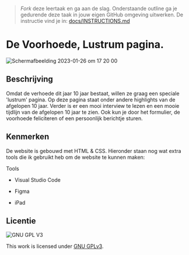 > _Fork_ deze leertaak en ga aan de slag. Onderstaande outline ga je gedurende deze taak in jouw eigen GitHub omgeving uitwerken. De instructie vind je in: [docs/INSTRUCTIONS.md](docs/INSTRUCTIONS.md)

# De Voorhoede, Lustrum pagina.

![Schermafbeelding 2023-01-26 om 17 20 00](https://user-images.githubusercontent.com/112861488/214890332-0a94f40f-b6f2-4d49-aee1-acbdb0a85000.jpeg)


## Beschrijving

Omdat de verhoede dit jaar 10 jaar bestaat, willen ze graag een speciale 'lustrum' pagina. Op deze pagina staat onder andere highlights van de afgelopen 10 jaar. Verder is er een mooi interview te lezen en een mooie tijdlijn van de afgelopen 10 jaar te zien. Ook kun je door het formulier, de voorhoede feliciteren of een persoonlijk berichtje sturen.

## Kenmerken

De website is gebouwd met HTML & CSS. 
Hieronder staan nog wat extra tools die ik gebruikt heb om de website te kunnen maken:

Tools

- Visual Studio Code

- Figma

- iPad

## Licentie

![GNU GPL V3](https://www.gnu.org/graphics/gplv3-127x51.png)

This work is licensed under [GNU GPLv3](./LICENSE).
